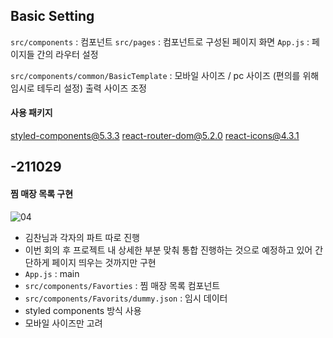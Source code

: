 ## Basic Setting
`src/components` : 컴포넌트
`src/pages` : 컴포넌트로 구성된 페이지 화면 
`App.js` : 페이지들 간의 라우터 설정

`src/components/common/BasicTemplate` : 모바일 사이즈 / pc 사이즈 (편의를 위해 임시로 테두리 설정) 출력 사이즈 조정

#### 사용 패키지
styled-components@5.3.3
react-router-dom@5.2.0
react-icons@4.3.1

## -211029
#### 찜 매장 목록 구현
![04](https://user-images.githubusercontent.com/73420533/139116049-b976f6c0-065b-4f86-b86e-0a8bf8cb0c27.jpg)

- 김찬님과 각자의 파트 따로 진행
- 이번 회의 후 프로젝트 내 상세한 부분 맞춰 통합 진행하는 것으로 예정하고 있어 간단하게 페이지 띄우는 것까지만 구현
- `App.js` : main
- `src/components/Favorties` : 찜 매장 목록 컴포넌트
- `src/components/Favorits/dummy.json` : 임시 데이터 
- styled components 방식 사용
- 모바일 사이즈만 고려
